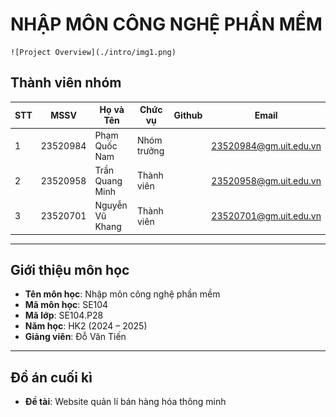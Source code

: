 # NHẬP MÔN CÔNG NGHỆ PHẦN MỀM
    ![Project Overview](./intro/img1.png)

## Thành viên nhóm

| STT | MSSV     | Họ và Tên          | Chức vụ      | Github                | Email                         |
|-----|----------|-------------------|--------------|----------------------|------------------------------|
| 1   | 23520984 | Phạm Quốc Nam     | Nhóm trưởng  |  | 23520984@gm.uit.edu.vn |
| 2   | 23520958 | Trần Quang Minh   | Thành viên   |  | 23520958@gm.uit.edu.vn |
| 3   | 23520701 | Nguyễn Vũ Khang    | Thành viên   |  | 23520701@gm.uit.edu.vn |

---

## Giới thiệu môn học

- **Tên môn học**: Nhập môn công nghệ phần mềm  
- **Mã môn học**: SE104  
- **Mã lớp**: SE104.P28
- **Năm học**: HK2 (2024 – 2025)  
- **Giảng viên**: Đỗ Văn Tiến

---

## Đồ án cuối kì

- **Đề tài**: Website quản lí bán hàng hóa thông minh
